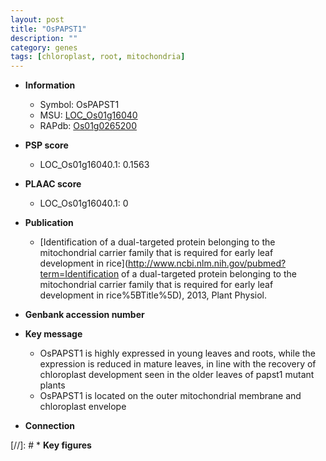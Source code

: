 ```yaml
---
layout: post
title: "OsPAPST1"
description: ""
category: genes
tags: [chloroplast, root, mitochondria]
---
```


* **Information**  
    + Symbol: OsPAPST1  
    + MSU: [LOC_Os01g16040](http://rice.plantbiology.msu.edu/cgi-bin/ORF_infopage.cgi?orf=LOC_Os01g16040)  
    + RAPdb: [Os01g0265200](http://rapdb.dna.affrc.go.jp/viewer/gbrowse_details/irgsp1?name=Os01g0265200)  

* **PSP score**  
    + LOC_Os01g16040.1: 0.1563 

* **PLAAC score**  
    + LOC_Os01g16040.1: 0 

* **Publication**  
    + [Identification of a dual-targeted protein belonging to the mitochondrial carrier family that is required for early leaf development in rice](http://www.ncbi.nlm.nih.gov/pubmed?term=Identification of a dual-targeted protein belonging to the mitochondrial carrier family that is required for early leaf development in rice%5BTitle%5D), 2013, Plant Physiol.

* **Genbank accession number**  

* **Key message**  
    + OsPAPST1 is highly expressed in young leaves and roots, while the expression is reduced in mature leaves, in line with the recovery of chloroplast development seen in the older leaves of papst1 mutant plants
    + OsPAPST1 is located on the outer mitochondrial membrane and chloroplast envelope

* **Connection**  

[//]: # * **Key figures**  


